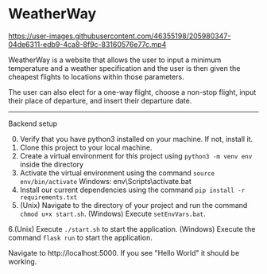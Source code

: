 # WeatherWay

https://user-images.githubusercontent.com/46355198/205980347-04de6311-edb9-4ca8-8f9c-83160576e77c.mp4


WeatherWay is a website that allows the user to input a minimum temperature and a weather specification and the user is then given the cheapest flights to locations within those parameters.

The user can also elect for a one-way flight, choose a non-stop flight, input their place of departure, and insert their departure date.

----------

Backend setup

0. Verify that you have python3 installed on your machine. If not, install it.
1. Clone this project to your local machine.
2. Create a virtual environment for this project using `python3 -m venv env` inside the directory
3. Activate the virtual environment using the command `source env/bin/activate` Windows: env\Scripts\activate.bat
4. Install our current dependencies using the command `pip install -r requirements.txt`
5. (Unix) Navigate to the directory of your project and run the command `chmod u+x start.sh`. 
   (Windows) Execute `setEnvVars.bat`. 

6.(Unix) Execute `./start.sh` to start the application. 
   (Windows) Execute the command `flask run` to start the application. 

Navigate to http://localhost:5000. If you see "Hello World" it should be working.
